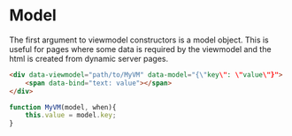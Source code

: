 <div class="page-header">
  <h1>Model</h1>
</div>

The first argument to viewmodel constructors is a model object. This is useful for pages where some data is required by the viewmodel and the html is created from dynamic server pages.

```html
<div data-viewmodel="path/to/MyVM" data-model="{\"key\": \"value\"}">
    <span data-bind="text: value"></span>
</div>

```

```js
function MyVM(model, when){
    this.value = model.key;
}
```